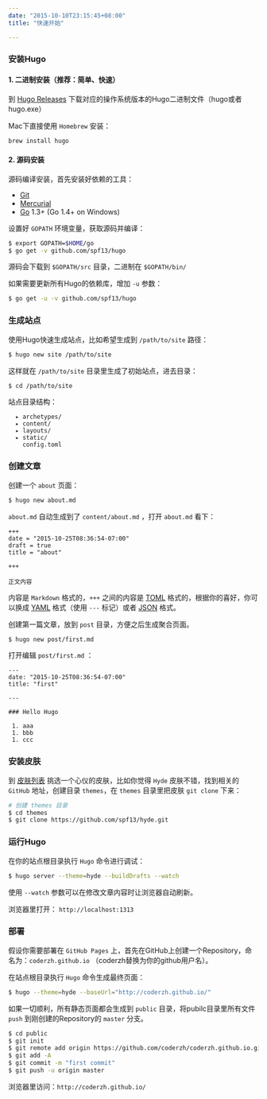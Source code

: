 ```yaml
---
date: "2015-10-10T23:15:45+08:00"
title: "快速开始"

---
```


### 安装Hugo

#### 1. 二进制安装（推荐：简单、快速） 

到 [Hugo Releases](https://github.com/spf13/hugo/releases) 下载对应的操作系统版本的Hugo二进制文件（hugo或者hugo.exe）

Mac下直接使用 `Homebrew` 安装：

```bash
brew install hugo
```
    
#### 2. 源码安装  

源码编译安装，首先安装好依赖的工具：

* [Git](http://git-scm.com/)
* [Mercurial](http://mercurial.selenic.com/)
* [Go](http://golang.org/) 1.3+ (Go 1.4+ on Windows)

设置好 `GOPATH` 环境变量，获取源码并编译：

```bash
$ export GOPATH=$HOME/go
$ go get -v github.com/spf13/hugo
 ```

源码会下载到 `$GOPATH/src` 目录，二进制在 `$GOPATH/bin/`

如果需要更新所有Hugo的依赖库，增加 `-u` 参数：

```bash
$ go get -u -v github.com/spf13/hugo
```

### 生成站点

使用Hugo快速生成站点，比如希望生成到 `/path/to/site` 路径：

```bash
$ hugo new site /path/to/site
```
这样就在 `/path/to/site` 目录里生成了初始站点，进去目录：

```bash
$ cd /path/to/site
```

站点目录结构：

```
  ▸ archetypes/
  ▸ content/
  ▸ layouts/
  ▸ static/
    config.toml
```

### 创建文章

创建一个 `about` 页面：

```bash
$ hugo new about.md
```
`about.md` 自动生成到了 `content/about.md` ，打开 `about.md` 看下：

```
+++
date = "2015-10-25T08:36:54-07:00"
draft = true
title = "about"

+++

正文内容
```

内容是 `Markdown` 格式的，`+++` 之间的内容是 [TOML](https://github.com/toml-lang/toml) 格式的，根据你的喜好，你可以换成 [YAML](http://www.yaml.org/) 格式（使用 `---` 标记）或者 [JSON](http://www.json.org/) 格式。
    
创建第一篇文章，放到 `post` 目录，方便之后生成聚合页面。

```bash
$ hugo new post/first.md
```

打开编辑 `post/first.md` ：

```
---
date: "2015-10-25T08:36:54-07:00"
title: "first"
 
---

### Hello Hugo

 1. aaa
 1. bbb
 1. ccc
```

### 安装皮肤

到 [皮肤列表](/theme/) 挑选一个心仪的皮肤，比如你觉得 `Hyde` 皮肤不错，找到相关的 `GitHub` 地址，创建目录 `themes`，在 `themes` 目录里把皮肤 `git clone` 下来：

```bash
# 创建 themes 目录
$ cd themes
$ git clone https://github.com/spf13/hyde.git
```

### 运行Hugo

在你的站点根目录执行 `Hugo` 命令进行调试：

```bash
$ hugo server --theme=hyde --buildDrafts --watch
```

使用 `--watch` 参数可以在修改文章内容时让浏览器自动刷新。

浏览器里打开： `http://localhost:1313`

### 部署

假设你需要部署在 `GitHub Pages` 上，首先在GitHub上创建一个Repository，命名为：`coderzh.github.io` （coderzh替换为你的github用户名）。

在站点根目录执行 `Hugo` 命令生成最终页面：

```bash
$ hugo --theme=hyde --baseUrl="http://coderzh.github.io/"
```

如果一切顺利，所有静态页面都会生成到 `public` 目录，将pubilc目录里所有文件 `push` 到刚创建的Repository的 `master` 分支。

```bash
$ cd public
$ git init
$ git remote add origin https://github.com/coderzh/coderzh.github.io.git
$ git add -A
$ git commit -m "first commit"
$ git push -u origin master
```

浏览器里访问：`http://coderzh.github.io/`


